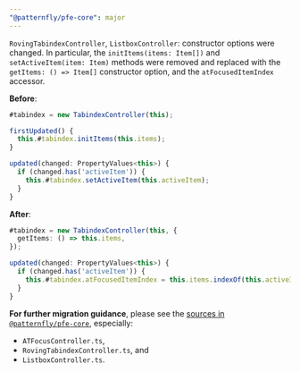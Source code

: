 ```yaml
---
"@patternfly/pfe-core": major
---
```

`RovingTabindexController`, `ListboxController`: constructor options were changed. 
In particular, the `initItems(items: Item[])` and `setActiveItem(item: Item)` methods
were removed and replaced with the `getItems: () => Item[]` constructor option, and 
the `atFocusedItemIndex` accessor.

**Before**:

```ts
#tabindex = new TabindexController(this);

firstUpdated() {
  this.#tabindex.initItems(this.items);
}

updated(changed: PropertyValues<this>) {
  if (changed.has('activeItem')) {
    this.#tabindex.setActiveItem(this.activeItem);
  }
}
```

**After**:

```ts
#tabindex = new TabindexController(this, {
  getItems: () => this.items,
});

updated(changed: PropertyValues<this>) {
  if (changed.has('activeItem')) {
    this.#tabindex.atFocusedItemIndex = this.items.indexOf(this.activeItem);
  }
}
```


**For further migration guidance**, please see the [sources in `@patternfly/pfe-core`][sources],
especially:
- `ATFocusController.ts`,
- `RovingTabindexController.ts`, and
- `ListboxController.ts`.

[sources]: https://github.com/patternfly/patternfly-elements/tree/main/core/pfe-core/controllers/
